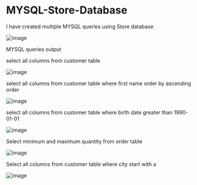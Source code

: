 # MYSQL-Store-Database

I have created multiple MYSQL queries using Store database



![image](https://github.com/faani/MYSQL-Store-Database/assets/18075830/0770e571-89c3-497a-8433-e95f90c79ad0)



MYSQL queries output


select all columns from customer table


![image](https://github.com/faani/MYSQL-Store-Database/assets/18075830/f1929ddb-90bd-443a-b75e-3b3a4b7b436b)



select all columns from customer table where first name order by ascending order



![image](https://github.com/faani/MYSQL-Store-Database/assets/18075830/607be0fd-8272-4147-b7ff-75bdde86d2d3)



select all columns from customer table where birth date greater than 1990-01-01



![image](https://github.com/faani/MYSQL-Store-Database/assets/18075830/56621abc-9ef1-434a-9839-93728b79124a)



Select minimum and maximum quantity from order table



![image](https://github.com/faani/MYSQL-Store-Database/assets/18075830/5062e669-918c-4deb-9cba-5cd3d9ec1852)



Select all columns from customer table where city start with a



![image](https://github.com/faani/MYSQL-Store-Database/assets/18075830/3ecbe1cb-5ebd-4dcd-a700-7b4b51bbbb75)


